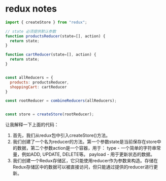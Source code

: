redux notes
======


```javascript
import { createStore } from "redux";

// state 必须提供默认参数
function productsReducer(state=[], action) {
  return state;
}

function cartReducer(state=[], action) {
  return state;
}


const allReducers = {
  products: productsReducer,
  shoppingCart: cartReducer
}

const rootReducer = combineReducers(allReducers);


const store = createStore(rootReducer);
```


让我解释一下上面的代码：

1. 首先，我们从redux包中引入createStore()方法。
2. 我们创建了一个名为reducer的方法。第一个参数state是当前保存在store中的数据，第二个参数action是一个容器，用于：
    type - 一个简单的字符串常量，例如ADD, UPDATE, DELETE等。
    payload - 用于更新状态的数据。
3. 我们创建一个Redux存储区，它只能使用reducer作为参数来构造。存储在Redux存储区中的数据可以被直接访问，但只能通过提供的reducer进行更新。            

